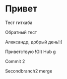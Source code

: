 # Привет

Тест гитхаба

Обратный тест

Александр, добрый день!:)

Приветствую !GIt Hub
g

Commit 2

Secondbranch2 merge